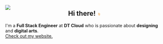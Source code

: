 <p align="center">
  <img align="left" width=200px src="https://user-images.githubusercontent.com/42357900/225605845-24552700-15cf-4a34-8731-aada01e90bdf.svg">

  ## Hi there! <img src="https://raw.githubusercontent.com/ginny100/ginny100/main/assets/waving-hand.webp" width="2%">

  I'm a **Full Stack Engineer** at **DT Cloud** who is passionate about **designing** and **digital arts**.
  <br/>
  <a href="https://yuuns.tech" target="_blank">Check out my website.</a>
</p>
